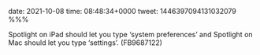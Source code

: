date: 2021-10-08
time: 08:48:34+0000
tweet: 1446397094131032079
%%%

Spotlight on iPad should let you type ‘system preferences’ and Spotlight on Mac should let you type ‘settings’. (FB9687122)
